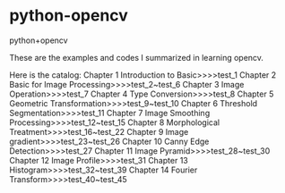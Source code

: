 # python-opencv
python+opencv

These are the examples and codes I summarized in learning opencv.

Here is the catalog:
Chapter 1 Introduction to Basic>>>>test_1
Chapter 2 Basic for Image Processing>>>>test_2~test_6 
Chapter 3 Image Operation>>>>test_7
Chapter 4 Type Conversion>>>>test_8
Chapter 5 Geometric Transformation>>>>test_9~test_10
Chapter 6 Threshold Segmentation>>>>test_11
Chapter 7 Image Smoothing Processing>>>>test_12~test_15
Chapter 8 Morphological Treatment>>>>test_16~test_22
Chapter 9 Image gradient>>>>test_23~test_26
Chapter 10 Canny Edge Detection>>>>test_27
Chapter 11 Image Pyramid>>>>test_28~test_30
Chapter 12 Image Profile>>>>test_31
Chapter 13 Histogram>>>>test_32~test_39
Chapter 14 Fourier Transform>>>>test_40~test_45
